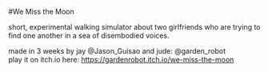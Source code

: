 #We Miss the Moon

short, experimental walking simulator about two girlfriends who are trying to find one another in a sea of disembodied voices. 


made in 3 weeks by jay @Jason_Guisao and jude: @garden_robot  
play it on itch.io here: https://gardenrobot.itch.io/we-miss-the-moon

